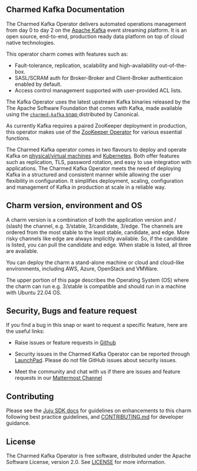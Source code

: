 ## Charmed Kafka Documentation

The Charmed Kafka Operator delivers automated operations management from day 0 to day 2 on the [Apache Kafka](https://kafka.apache.org) event streaming platform. It is an open source, end-to-end, production ready data platform on top of cloud native technologies.

This operator charm comes with features such as:
- Fault-tolerance, replication, scalability and high-availability out-of-the-box.
- SASL/SCRAM auth for Broker-Broker and Client-Broker authenticaion enabled by default.
- Access control management supported with user-provided ACL lists.

The Kafka Operator uses the latest upstream Kafka binaries released by the The Apache Software Foundation that comes with Kafka, made available using the [`charmed-kafka` snap ](https://snapcraft.io/charmed-kafka) distributed by Canonical.

As currently Kafka requires a paired ZooKeeper deployment in production, this operator makes use of the [ZooKeeper Operator](https://github.com/canonical/zookeeper-operator) for various essential functions.

The Charmed Kafka operator comes in two flavours to deploy and operate Kafka on [physical/virtual machines](https://github.com/canonical/kafka-operator) and [Kubernetes](https://github.com/canonical/kafka-k8s-operator). Both offer features such as replication, TLS, password rotation, and easy to use integration with applications. The Charmed Kafka Operator meets the need of deploying Kafka in a structured and consistent manner while allowing the user flexibility in configuration. It simplifies deployment, scaling, configuration and management of Kafka in production at scale in a reliable way.

## Charm version, environment and OS

A charm version is a combination of both the application version and / (slash) the channel, e.g. 3/stable, 3/candidate, 3/edge. The channels are ordered from the most stable to the least stable, candidate, and edge. More risky channels like edge are always implicitly available. So, if the candidate is listed, you can pull the candidate and edge. When stable is listed, all three are available. 

You can deploy the charm a stand-alone machine or cloud and cloud-like environments, including AWS, Azure, OpenStack and VMWare.

The upper portion of this page describes the Operating System (OS) where the charm can run e.g. 3/stable is compatible and should run in a machine with Ubuntu 22.04 OS.


## Security, Bugs and feature request

If you find a bug in this snap or want to request a specific feature, here are the useful links:

* Raise issues or feature requests in [Github](https://github.com/canonical/kafka-operator/issues)

* Security issues in the Charmed Kafka Operator can be reported through [LaunchPad](https://wiki.ubuntu.com/DebuggingSecurity#How%20to%20File). Please do not file GitHub issues about security issues.

* Meet the community and chat with us if there are issues and feature requests in our [Mattermost Channel](https://chat.charmhub.io/charmhub/channels/data-platform)

## Contributing

Please see the [Juju SDK docs](https://juju.is/docs/sdk) for guidelines on enhancements to this charm following best practice guidelines, and [CONTRIBUTING.md](https://github.com/canonical/kafka-operator/blob/main/CONTRIBUTING.md) for developer guidance.

## License

The Charmed Kafka Operator is free software, distributed under the Apache Software License, version 2.0. See [LICENSE](https://github.com/canonical/kafka-operator/blob/main/LICENSE) for more information.
